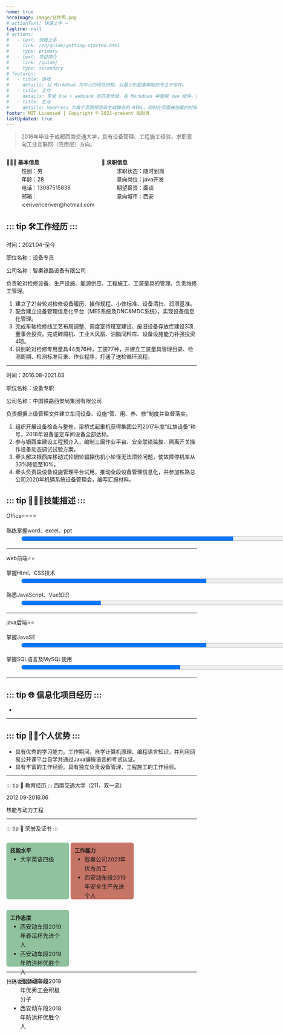 ```yaml
---
home: true
heroImage: image/证件照.png
# actionText: 快速上手 →
tagline: null
# actions:
#   - text: 快速上手
#     link: /zh/guide/getting-started.html
#     type: primary
#   - text: 项目简介
#     link: /guide/
#     type: secondary
# features:
#   - title: 游戏
#     details: 以 Markdown 为中心的项目结构，以最少的配置帮助你专注于写作。
#   - title: 工作
#     details: 享受 Vue + webpack 的开发体验，在 Markdown 中使用 Vue 组件，同时可以使用 Vue 来开发自定义主题。
#   - title: 生活
#     details: VuePress 为每个页面预渲染生成静态的 HTML，同时在页面被加载的时候，将作为 SPA 运行。
footer: MIT Licensed | Copyright © 2022-present 段封贤
lastUpdated: true
---
```



> 2016年毕业于成都西南交通大学，具有设备管理、工程施工经验，求职意向工业互联网（应用层）方向。

<dl style="width: 50%;float:left;line-height:1.6;">
  <dt style="font-weight: bold;">🙍🏻‍♂️ 基本信息</dt>
  <dd>性别：男</dd>
  <dd>年龄：28</dd>
  <dd>电话：13087515838</dd>
  <dd>邮箱：icerivericeriver@hotmail.com</dd>
</dl>

<dl style="width: 50%;float:left;line-height:1.6;">
  <dt style="font-weight: bold;">💼 求职信息</dt>
  <dd>求职状态：随时到岗</dd>
  <dd>意向岗位：java开发</dd>
  <dd>期望薪资：面谈</dd>
  <dd>意向城市：西安</dd>
</dl>
<p style="clear: both;"></p>

::: tip 🛠️工作经历
:::
---

时间：2021.04-至今

职位名称：设备专员

公司名称：智秦铁路设备有限公司

负责轮对检修设备、生产设施、能源供应、工程施工、工装量具的管理。负责维修工管理。

1. 建立了21台轮对检修设备履历、操作规程、小修标准、设备清扫、润滑基准。
2. 配合建立设备管理信息化平台（MES系统及DNC&MDC系统），实现设备信息化管理。
3. 完成车轴检修线工艺布局调整、调度室待班室建设、废旧设备存放库建设3项董事会投资。完成碎屑机、工业大风扇、油脂间料库、设备设施能力补强投资4项。
4. 识别轮对检修专用量具44类76种，工装77种，并建立工装量具管理目录、检测周期、检测标准目录、作业程序，打通了送检循环流程。

---

时间：2016.08-2021.03

职位名称：设备专职

公司名称：中国铁路西安局集团有限公司

负责根据上级管理文件建立车间设备、设施“管、用、养、修”制度并监督落实。

1. 组织开展设备检查与整修，梁桥式起重机获得集团公司2017年度“红旗设备”称号，2018年设备鉴定车间设备全部达标。
2. 参与银西库建设工程预介入，编制三层作业平台、安全联锁监控、隔离开关操作设备动态调试试验方案。
3. 牵头解决银西库移动式轮辋轮辐探伤机小轮径无法顶轮问题，使故障停机率从33%降低至10%。
4. 牵头负责段设备设施管理平台试用，推动全段设备管理信息化，并参加铁路总公司2020年机辆系统设备管理会，编写汇报材料。

::: tip 👨🏻‍💻技能描述
:::
---

Office⭐️⭐️⭐️⭐️

熟练掌握word、excel、ppt
<progress value= '80'  max= '100' style="height:24px;vertical-align:middle;margin-left:40px;box-sizing:border-box;width:700px"></progress>

---

web前端⭐️⭐️

掌握Html、CSS技术
<progress value= '70'  max= '100' style="height:24px;vertical-align:middle;margin-left:40px;box-sizing:border-box;width:700px"></progress>

熟悉JavaScript、Vue知识
<progress value= '30'  max= '100' style="height:24px;vertical-align:middle;margin-left:40px;box-sizing:border-box;width:700px"></progress>

---
java后端⭐️⭐️

掌握JavaSE
<progress value= '70'  max= '100' style="height:24px;vertical-align:middle;margin-left:40px;box-sizing:border-box;width:700px"></progress>

掌握SQL语言及MySQL使用
<progress value= '60'  max= '100' style="height:24px;vertical-align:middle;margin-left:40px;box-sizing:border-box;width:700px"></progress>


---

::: tip 🌐 信息化项目经历
:::
---

- 

---

::: tip 💪🏻个人优势
:::
---

- 具有优秀的学习能力。工作期间，自学计算机原理、编程语言知识，并利用网易公开课平台自学并通过Java编程语言的考试认证。
- 具有丰富的工作经验。具有独立负责设备管理、工程施工的工作经验。

---

::: tip 🏫 教育经历
:::
西南交通大学（211，双一流）

2012.09-2016.06

热能与动力工程

---

::: tip 🥇 荣誉及证书
:::


<dl style="width: 33%;height:150px;float:left;line-height:1.6;background-color:#90c29d;border-radius:6px;padding:10px;box-sizing:border-box;">
  <dt style="font-weight: bold;">技能水平</dt>
  <ul style="margin:1px;font-size:15px">
    <li>大学英语四级</li>
  </ul>
</dl>

<dl style="width: 33%;height:150px;float:left;line-height:1.6;background-color:#c67466;border-radius:6px;padding:10px;box-sizing:border-box;margin-left:4px;margin-right:4px;">
  <dt style="font-weight: bold;">工作能力</dt>
  
  <ul style="margin:1px;font-size:15px">
    <li>智秦公司2021年优秀员工</li>
    <li>西安动车段2019年安全生产先进个人</li>
  </ul>
</dl>

<dl style="width: 33%;height:150px;float:left;line-height:1.6;background-color:#90c29d;border-radius:6px;padding:10px;box-sizing:border-box;">
  <dt style="font-weight: bold;">工作态度</dt>
  <ul style="margin:1px;font-size:15px">
    <li>西安动车段2019年春运杯先进个人</li>
    <li>西安动车段2019年防洪杯优胜个人</li>
    <li>西安动车段2018年优秀工会积极分子</li>
    <li>西安动车段2018年防洪杯优胜个人</li>
  </ul>
</dl>


<p style="clear: both;"></p>

---
扫码查看详细介绍